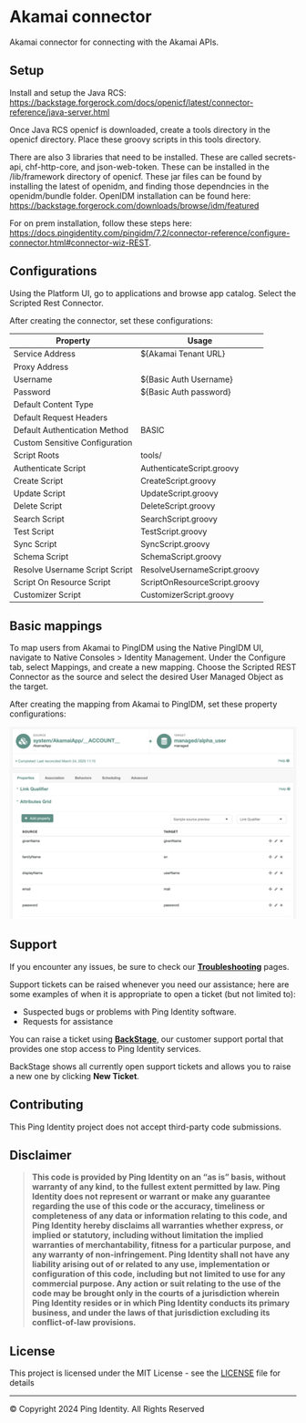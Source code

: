 <!--
 * The contents of this file are subject to the terms of the Common Development and
 * Distribution License (the License). You may not use this file except in compliance with the
 * License.
 *
 * You can obtain a copy of the License at legal/CDDLv1.0.txt. See the License for the
 * specific language governing permission and limitations under the License.
 *
 * When distributing Covered Software, include this CDDL Header Notice in each file and include
 * the License file at legal/CDDLv1.0.txt. If applicable, add the following below the CDDL
 * Header, with the fields enclosed by brackets [] replaced by your own identifying
 * information: "Portions copyright [year] [name of copyright owner]".
 *
 * Copyright 2022 ForgeRock AS.
-->
# Akamai connector

Akamai connector for connecting with the Akamai APIs.


## Setup

Install and setup the Java RCS: https://backstage.forgerock.com/docs/openicf/latest/connector-reference/java-server.html

Once Java RCS openicf is downloaded, create a tools directory in the openicf directory. Place these groovy scripts in this tools directory.

There are also 3 libraries that need to be installed. These are called secrets-api, chf-http-core, and json-web-token. These can be installed in the /lib/framework directory of openicf. These jar files can be found by installing the latest of openidm, and finding those dependncies in the openidm/bundle folder. OpenIDM installation can be found here: https://backstage.forgerock.com/downloads/browse/idm/featured

For on prem installation, follow these steps here: https://docs.pingidentity.com/pingidm/7.2/connector-reference/configure-connector.html#connector-wiz-REST.

## Configurations

Using the Platform UI, go to applications and browse app catalog. Select the Scripted Rest Connector.  

After creating the connector, set these configurations:

<table>
<thead>
<th>Property</th>
<th>Usage</th>
</thead>
<tr>
    <td>Service Address</td>
    <td>${Akamai Tenant URL}</td>
</tr>
<tr>
    <td>Proxy Address</td>
    <td></td>
</tr>
<tr>
    <td>Username</td>
    <td>${Basic Auth Username}</td>
</tr>
<tr>
    <td>Password</td>
    <td>${Basic Auth password}</td>
</tr>
<tr>
    <td>Default Content Type</td>
    <td></td>
</tr>
<tr>
    <td>Default Request Headers</td>
    <td></td>
</tr>
<tr>
    <td>Default Authentication Method</td>
    <td>BASIC</td>
</tr>
<tr>
    <td>Custom Sensitive Configuration</td>
    <td></td>
</tr>
<tr>
    <td>Script Roots</td>
    <td>tools/</td>
</tr>
<tr>
    <td>Authenticate Script</td>
    <td>AuthenticateScript.groovy</td>
</tr>
<tr>
    <td>Create Script</td>
    <td>CreateScript.groovy</td>
</tr>
<tr>
    <td>Update Script</td>
    <td>UpdateScript.groovy</td>
</tr>
<tr>
    <td>Delete Script</td>
    <td>DeleteScript.groovy</td>
</tr>
<tr>
    <td>Search Script</td>
    <td>SearchScript.groovy</td>
</tr>
<tr>
    <td>Test Script</td>
    <td>TestScript.groovy</td>
</tr>
<tr>
    <td>Sync Script</td>
    <td>SyncScript.groovy</td>
</tr>
<tr>
    <td>Schema Script</td>
    <td>SchemaScript.groovy</td>
</tr>
<tr>
    <td>Resolve Username Script Script</td>
    <td>ResolveUsernameScript.groovy</td>
</tr>
<tr>
    <td>Script On Resource Script</td>
    <td>ScriptOnResourceScript.groovy</td>
</tr>
<tr>
    <td>Customizer Script</td>
    <td>CustomizerScript.groovy</td>
</tr>
</table>

## Basic mappings

To map users from Akamai to PingIDM using the Native PingIDM UI, navigate to Native Consoles > Identity Management. Under the Configure tab, select Mappings, and create a new mapping. Choose the Scripted REST Connector as the source and select the desired User Managed Object as the target.

After creating the mapping from Akamai to PingIDM, set these property configurations:

![ScreenShot](./images/example_mappings.png)
<!-- SUPPORT -->

## Support

If you encounter any issues, be sure to check our **[Troubleshooting](https://backstage.forgerock.com/knowledge/kb/article/a68547609)** pages.

Support tickets can be raised whenever you need our assistance; here are some examples of when it is appropriate to open a ticket (but not limited to):

* Suspected bugs or problems with Ping Identity software.
* Requests for assistance 

You can raise a ticket using **[BackStage](https://backstage.forgerock.com/support/tickets)**, our customer support portal that provides one stop access to Ping Identity services.

BackStage shows all currently open support tickets and allows you to raise a new one by clicking **New Ticket**.

<!------------------------------------------------------------------------------------------------------------------------------------>
<!-- COLLABORATION -->

## Contributing

This Ping Identity project does not accept third-party code submissions.

<!------------------------------------------------------------------------------------------------------------------------------------>
<!-- LEGAL -->

## Disclaimer

> **This code is provided by Ping Identity on an “as is” basis, without warranty of any kind, to the fullest extent permitted by law.
>Ping Identity does not represent or warrant or make any guarantee regarding the use of this code or the accuracy,
>timeliness or completeness of any data or information relating to this code, and Ping Identity hereby disclaims all warranties whether express,
>or implied or statutory, including without limitation the implied warranties of merchantability, fitness for a particular purpose,
>and any warranty of non-infringement. Ping Identity shall not have any liability arising out of or related to any use,
>implementation or configuration of this code, including but not limited to use for any commercial purpose.
>Any action or suit relating to the use of the code may be brought only in the courts of a jurisdiction wherein
>Ping Identity resides or in which Ping Identity conducts its primary business, and under the laws of that jurisdiction excluding its conflict-of-law provisions.**

<!------------------------------------------------------------------------------------------------------------------------------------>
<!-- LICENSE - Links to the MIT LICENSE file in each repo. -->

## License

This project is licensed under the MIT License - see the [LICENSE](LICENSE) file for details

---

&copy; Copyright 2024 Ping Identity. All Rights Reserved

[pingidentity-logo]: https://www.pingidentity.com/content/dam/picr/nav/Ping-Logo-2.svg "Ping Identity Logo"
